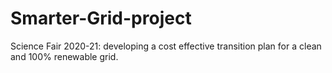 # Smarter-Grid-project
Science Fair 2020-21: developing a cost effective transition plan for a clean and 100% renewable grid.
